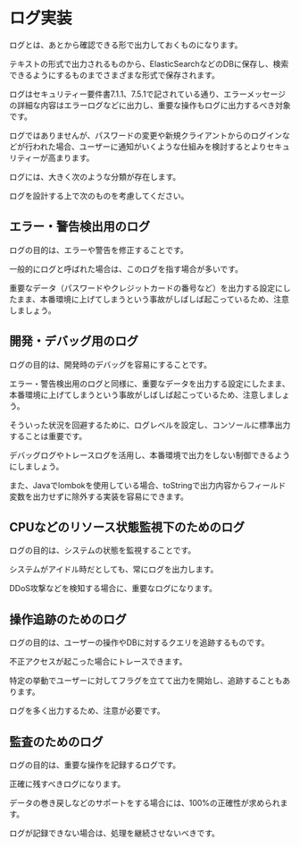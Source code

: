 # ログ実装

ログとは、あとから確認できる形で出力しておくものになります。

テキストの形式で出力されるものから、ElasticSearchなどのDBに保存し、検索できるようにするものまでさまざまな形式で保存されます。

ログはセキュリティー要件書7.1.1、7.5.1で記されている通り、エラーメッセージの詳細な内容はエラーログなどに出力し、重要な操作もログに出力するべき対象です。

ログではありませんが、パスワードの変更や新規クライアントからのログインなどが行われた場合、ユーザーに通知がいくような仕組みを検討するとよりセキュリティーが高まります。

ログには、大きく次のような分類が存在します。

ログを設計する上で次のものを考慮してください。

## エラー・警告検出用のログ

ログの目的は、エラーや警告を修正することです。

一般的にログと呼ばれた場合は、このログを指す場合が多いです。

重要なデータ（パスワードやクレジットカードの番号など）を出力する設定にしたまま、本番環境に上げてしまうという事故がしばしば起こっているため、注意しましょう。

## 開発・デバッグ用のログ

ログの目的は、開発時のデバッグを容易にすることです。

エラー・警告検出用のログと同様に、重要なデータを出力する設定にしたまま、本番環境に上げてしまうという事故がしばしば起こっているため、注意しましょう。

そういった状況を回避するために、ログレベルを設定し、コンソールに標準出力することは重要です。

デバッグログやトレースログを活用し、本番環境で出力をしない制御できるようにしましょう。

また、Javaでlombokを使用している場合、toStringで出力内容からフィールド変数を出力せずに除外する実装を容易にできます。

## CPUなどのリソース状態監視下のためのログ

ログの目的は、システムの状態を監視することです。

システムがアイドル時だとしても、常にログを出力します。

DDoS攻撃などを検知する場合に、重要なログになります。

## 操作追跡のためのログ

ログの目的は、ユーザーの操作やDBに対するクエリを追跡するものです。

不正アクセスが起こった場合にトレースできます。

特定の挙動でユーザーに対してフラグを立てて出力を開始し、追跡することもあります。

ログを多く出力するため、注意が必要です。

## 監査のためのログ

ログの目的は、重要な操作を記録するログです。

正確に残すべきログになります。

データの巻き戻しなどのサポートをする場合には、100%の正確性が求められます。

ログが記録できない場合は、処理を継続させないべきです。
